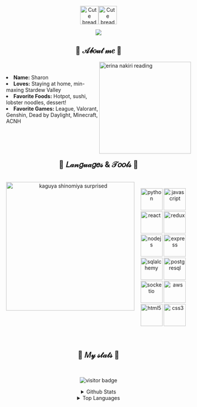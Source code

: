 <p align="center">
<img src="https://cdn-icons-png.flaticon.com/512/452/452651.png" alt="Cute bread" width="50"/><img src="https://cdn-icons-png.flaticon.com/512/3750/3750257.png" alt="Cute bread" width="50"/>
</p>
<p align="center">
  <img src="https://readme-typing-svg.herokuapp.com?size=30&duration=2000&color=F7B9F0&center=true&width=150&height=45&lines=h-hi...;hello!!!;welcome~;uwu" />
</p>
<h2 align="center">🌸 𝒜𝒷𝑜𝓊𝓉 𝓂𝑒 🌸</h2>
<img src="https://i.imgur.com/kVqJA90.gif" align="right" width="250" alt="erina nakiri reading" title="erina nakiri - food wars">
<br>
<br>
<li>
  <b>Name:</b> Sharon
</li>
<li>
  <b>Loves:</b> Staying at home, min-maxing Stardew Valley
</li>
<li>
  <b>Favorite Foods:</b> Hotpot, sushi, lobster noodles, dessert!
</li>
<li>
  <b>Favorite Games:</b> League, Valorant, Genshin, Dead by Daylight, Minecraft, ACNH
</li>
<br>
<br>
<br>
<br>
<h2 align="center">🌼 𝐿𝒶𝓃𝑔𝓊𝒶𝑔𝑒𝓈 & 𝒯𝑜𝑜𝓁𝓈 🌼</h2>
<br>
<div stlye="display: flex; flex-direction: row;" align="center">
<img src="https://c.tenor.com/p1UCkxeGATgAAAAC/kaguya-shinomiya-kaguya.gif" width="350" align="left" alt="kaguya shinomiya surprised" title="kaguya shinomiya - love is war" />
  <br>
<div>
  <img src="https://cdn.jsdelivr.net/gh/devicons/devicon/icons/python/python-original-wordmark.svg" alt="python" title="python" width="60">
  <img src="https://cdn.jsdelivr.net/gh/devicons/devicon/icons/javascript/javascript-original.svg" alt="javascript" title="javascript" width="60">
  <img src="https://cdn.jsdelivr.net/gh/devicons/devicon/icons/react/react-original-wordmark.svg" alt="react" title="react" width="60">
  <img src="https://cdn.jsdelivr.net/gh/devicons/devicon/icons/redux/redux-original.svg" alt="redux" title="redux" width="60">
  <img src="https://cdn.jsdelivr.net/gh/devicons/devicon/icons/nodejs/nodejs-original.svg" alt="nodejs" title="nodejs" width="60"/>
  <img src="https://cdn.jsdelivr.net/gh/devicons/devicon/icons/express/express-original.svg" alt="express" title="express" width="60"/>
</div>
<div>
  <img src="https://cdn.jsdelivr.net/gh/devicons/devicon/icons/sqlalchemy/sqlalchemy-original.svg" alt="sqlalchemy" title="sqlalchemy" width="60">
  <img src="https://cdn.jsdelivr.net/gh/devicons/devicon/icons/postgresql/postgresql-original-wordmark.svg" alt="postgresql" title="postgresql" width="60">
  <img src="https://cdn.jsdelivr.net/gh/devicons/devicon/icons/socketio/socketio-original.svg" alt="socketio" title="socketio" title="socketio" width="60" />
  <img src="https://cdn.jsdelivr.net/gh/devicons/devicon/icons/amazonwebservices/amazonwebservices-original.svg" alt="aws" title="aws" width="60">
  <img src="https://cdn.jsdelivr.net/gh/devicons/devicon/icons/html5/html5-original-wordmark.svg" alt="html5" title="html5" width="60">
  <img src="https://cdn.jsdelivr.net/gh/devicons/devicon/icons/css3/css3-original-wordmark.svg" alt="css3" title="css3" width="60">
</div>
</div>
<br>
<br>
<h2 align="center">🌷 𝑀𝓎 𝓈𝓉𝒶𝓉𝓈 🌷</h2>
<br>
<p align="center">
  <img src="https://visitor-badge.glitch.me/badge?page_id=milkyomo&left_color=skyblue&right_color=plum" alt="visitor badge" />
</p>
<details align="center">
  <summary>Github Stats</summary>
<p align="center">
  <img src="https://github-readme-stats.vercel.app/api?username=milkyomo&show_icons=true&theme=material-palenight" alt="github stats" />
</p>
</details>
<details align="center">
  <summary>Top Languages</summary>
<p align="center">
  <img src="https://github-readme-stats.vercel.app/api/top-langs/?username=milkyomo&layout=compact&theme=material-palenight" alt="top languages" />
</p>
</details>
